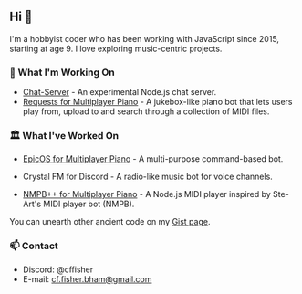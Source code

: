 ## Hi 👋
I'm a hobbyist coder who has been working with JavaScript since 2015, starting at age 9. I love exploring music-centric projects.

### 🔭 What I'm Working On
- [Chat-Server](https://github.com/slowstone72/Chat-Server) - An experimental Node.js chat server.
- [Requests for Multiplayer Piano](https://multiplayerpiano.net/?c=The%20Request%20Line%20%E2%98%8E%EF%B8%8F) - A jukebox-like piano bot that lets users play from, upload to and search through a collection of MIDI files.

### 🏛️ What I've Worked On
- [EpicOS for Multiplayer Piano](https://github.com/slowstone72/EpicOS) - A multi-purpose command-based bot.

- Crystal FM for Discord - A radio-like music bot for voice channels.

- [NMPB++ for Multiplayer Piano](https://github.com/slowstone72/EpicOS/tree/main/extras/2018-nmpb-plus-plus) - A Node.js MIDI player inspired by Ste-Art's MIDI player bot (NMPB).

You can unearth other ancient code on my [Gist page](https://gist.github.com/slowstone72).


### 📫 Contact
- Discord: @cffisher
- E-mail: cf.fisher.bham@gmail.com

<!--
**slowstone72/slowstone72** is a ✨ _special_ ✨ repository because its `README.md` (this file) appears on your GitHub profile.

Here are some ideas to get you started:

- 🔭 I’m currently working on ...
- 🌱 I’m currently learning ...
- 👯 I’m looking to collaborate on ...
- 🤔 I’m looking for help with ...
- 💬 Ask me about ...
- 📫 How to reach me: ...
- 😄 Pronouns: ...
- ⚡ Fun fact: ...
-->
